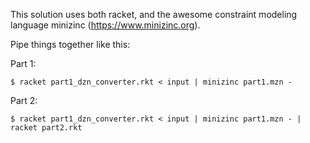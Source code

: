 This solution uses both racket, and the awesome constraint modeling language minizinc (https://www.minizinc.org).

Pipe things together like this:

Part 1:
```
$ racket part1_dzn_converter.rkt < input | minizinc part1.mzn -
```

Part 2:
```
$ racket part1_dzn_converter.rkt < input | minizinc part1.mzn - | racket part2.rkt
```
